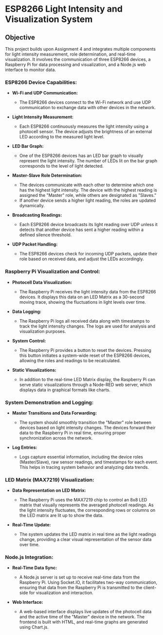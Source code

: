 # ESP8266 Light Intensity and Visualization System

## Objective
This project builds upon Assignment 4 and integrates multiple components for light intensity measurement, role determination, and real-time visualization. It involves the communication of three ESP8266 devices, a Raspberry Pi for data processing and visualization, and a Node.js web interface to monitor data.

### **ESP8266 Device Capabilities:**

- **Wi-Fi and UDP Communication:**
  - The ESP8266 devices connect to the Wi-Fi network and use UDP communication to exchange data with other devices in the network.

- **Light Intensity Measurement:**
  - Each ESP8266 continuously measures the light intensity using a photocell sensor. The device adjusts the brightness of an external LED according to the measured light level.

- **LED Bar Graph:**
  - One of the ESP8266 devices has an LED bar graph to visually represent the light intensity. The number of LEDs lit on the bar graph corresponds to the level of light detected.

- **Master-Slave Role Determination:**
  - The devices communicate with each other to determine which one has the highest light intensity. The device with the highest reading is assigned the "Master" role, while others are designated as "Slaves."
  - If another device sends a higher light reading, the roles are updated dynamically.

- **Broadcasting Readings:**
  - Each ESP8266 device broadcasts its light reading over UDP unless it detects that another device has sent a higher reading within a defined silence threshold.

- **UDP Packet Handling:**
  - The ESP8266 devices check for incoming UDP packets, update their role based on received data, and adjust the LEDs accordingly.

### **Raspberry Pi Visualization and Control:**

- **Photocell Data Visualization:**
  - The Raspberry Pi receives the light intensity data from the ESP8266 devices. It displays this data on an LED Matrix as a 30-second moving trace, showing the fluctuations in light levels over time.

- **Data Logging:**
  - The Raspberry Pi logs all received data along with timestamps to track the light intensity changes. The logs are used for analysis and visualization purposes.

- **System Control:**
  - The Raspberry Pi provides a button to reset the devices. Pressing this button initiates a system-wide reset of the ESP8266 devices, allowing the roles and readings to be recalculated.

- **Static Visualizations:**
  - In addition to the real-time LED Matrix display, the Raspberry Pi can serve static visualizations through a Node-RED web server, which displays data in graphical formats like charts.

### **System Demonstration and Logging:**

- **Master Transitions and Data Forwarding:**
  - The system should smoothly transition the "Master" role between devices based on light intensity changes. The devices forward their data to the Raspberry Pi in real time, ensuring proper synchronization across the network.

- **Log Entries:**
  - Logs capture essential information, including the device roles (Master/Slave), raw sensor readings, and timestamps for each event. This helps in tracing system behavior and analyzing data trends.

### **LED Matrix (MAX7219) Visualization:**

- **Data Representation on LED Matrix:**
  - The Raspberry Pi uses the MAX7219 chip to control an 8x8 LED matrix that visually represents the averaged photocell readings. As the light intensity fluctuates, the corresponding rows or columns on the LED matrix are lit up to show the data.

- **Real-Time Update:**
  - The system updates the LED matrix in real time as the light readings change, providing a clear visual representation of the sensor data over time.

### **Node.js Integration:**

- **Real-Time Data Sync:**
  - A Node.js server is set up to receive real-time data from the Raspberry Pi. Using Socket.IO, it facilitates two-way communication, ensuring that data from the Raspberry Pi is transmitted to the client-side for visualization and interaction.

- **Web Interface:**
  - A web-based interface displays live updates of the photocell data and the active time of the "Master" device in the network. The frontend is built with HTML, and real-time graphs are generated using Chart.js.
